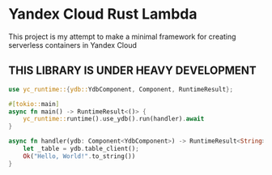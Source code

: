 # Yandex Cloud Rust Lambda

This project is my attempt to make a minimal framework for creating
serverless containers in Yandex Cloud

## THIS LIBRARY IS UNDER HEAVY DEVELOPMENT

```rust
use yc_runtime::{ydb::YdbComponent, Component, RuntimeResult};

#[tokio::main]
async fn main() -> RuntimeResult<()> {
    yc_runtime::runtime().use_ydb().run(handler).await
}

async fn handler(ydb: Component<YdbComponent>) -> RuntimeResult<String> {
    let _table = ydb.table_client();
    Ok("Hello, World!".to_string())
}

```